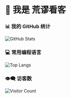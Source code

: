 # 👋 我是 荒谬看客

### 📊 我的 GitHub 统计
![GitHub Stats](https://github-readme-stats.vercel.app/api?username=LX-HMKK&show_icons=true&theme=vue)

### 💻 常用编程语言
![Top Langs](https://github-readme-stats.vercel.app/api/top-langs/?username=LX-HMKK&layout=compact&theme=vue)


### 👁️‍🗨️ 访客数
![Visitor Count](https://visitor-badge.laobi.icu/badge?page_id=LX-HMKK.LX-HMKK)
<!--
**LX-HMKK/LX-HMKK** is a ✨ _special_ ✨ repository because its `README.md` (this file) appears on your GitHub profile.

Here are some ideas to get you started:

- 🔭 I’m currently working on ...
- 🌱 I’m currently learning ...
- 👯 I’m looking to collaborate on ...
- 🤔 I’m looking for help with ...
- 💬 Ask me about ...
- 📫 How to reach me: ...
- 😄 Pronouns: ...
- ⚡ Fun fact: ...
-->
